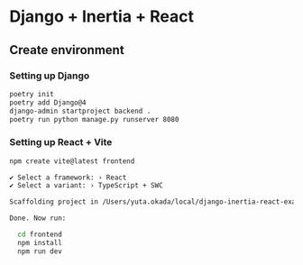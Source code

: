 # Django + Inertia + React

## Create environment

### Setting up Django

```sh
poetry init
poetry add Django@4
django-admin startproject backend .
poetry run python manage.py runserver 8080
```

### Setting up React + Vite

```sh
npm create vite@latest frontend

✔ Select a framework: › React
✔ Select a variant: › TypeScript + SWC

Scaffolding project in /Users/yuta.okada/local/django-inertia-react-example/frontend...

Done. Now run:

  cd frontend
  npm install
  npm run dev
```

